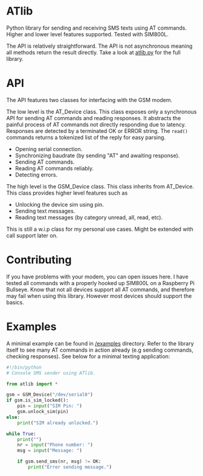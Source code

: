 # ATlib
Python library for sending and receiving SMS texts using AT commands. Higher and lower level features supported. Tested with SIM800L.

The API is relatively straightforward. The API is not asynchronous meaning all methods return the result directly.
Take a look at [atlib.py](/atlib.py) for the full library.

# API

The API features two classes for interfacing with the GSM modem. 

The low level is the AT_Device class.
This class exposes only a synchronous API for sending AT commands and reading responses. It abstracts
the painful process of AT commands not directly responding due to latency. Responses are detected by a 
terminated OK or ERROR string. The `read()` commands returns a tokenized list of the reply for easy parsing.
- Opening serial connection.
- Synchronizing baudrate (by sending "AT" and awaiting response).
- Sending AT commands.
- Reading AT commands reliably.
- Detecting errors.

The high level is the GSM_Device class. This class inherits from AT_Device. 
This class provides higher level features such as 
- Unlocking the device sim using pin.
- Sending text messages.
- Reading text messages (by category unread, all, read, etc).

This is still a w.i.p class for my personal use cases. Might be extended with call support later on.

# Contributing

If you have problems with your modem, you can open issues here. I have tested all commands with 
a properly hooked up SIM800L on a Raspberry Pi Bullseye. Know that not all devices support
all AT commands, and therefore may fail when using this library. However most devices should support
the basics.

# Examples

A minimal example can be found in [/examples](/examples) directory. Refer to the library
itself to see many AT commands in action already (e.g sending commands, checking responses).
See below for a minimal texting application:

```python
#!/bin/python
# Console SMS sender using ATlib.

from atlib import *

gsm = GSM_Device("/dev/serial0")
if gsm.is_sim_locked():
    pin = input("SIM Pin: ")
    gsm.unlock_sim(pin)
else:
    print("SIM already unlocked.")

while True:
    print("")
    nr = input("Phone number: ")
    msg = input("Message: ")

    if gsm.send_sms(nr, msg) != OK:
        print("Error sending message.")
```
